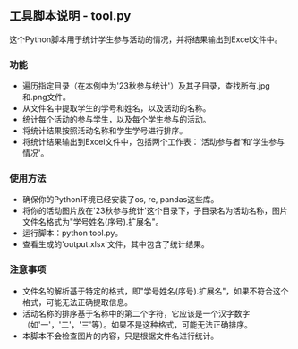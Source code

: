 ## 工具脚本说明 - tool.py
这个Python脚本用于统计学生参与活动的情况，并将结果输出到Excel文件中。

### 功能
- 遍历指定目录（在本例中为'23秋参与统计'）及其子目录，查找所有.jpg和.png文件。
- 从文件名中提取学生的学号和姓名，以及活动的名称。
- 统计每个活动的参与学生，以及每个学生参与的活动。
- 将统计结果按照活动名称和学生学号进行排序。
- 将统计结果输出到Excel文件中，包括两个工作表：'活动参与者'和'学生参与情况'。

### 使用方法
- 确保你的Python环境已经安装了os, re, pandas这些库。
- 将你的活动图片放在'23秋参与统计'这个目录下，子目录名为活动名称，图片文件名格式为"学号姓名(序号).扩展名"。
- 运行脚本：python tool.py。
- 查看生成的'output.xlsx'文件，其中包含了统计结果。
### 注意事项
- 文件名的解析基于特定的格式，即"学号姓名(序号).扩展名"，如果不符合这个格式，可能无法正确提取信息。
- 活动名称的排序基于名称中的第二个字符，它应该是一个汉字数字（如'一'，'二'，'三'等）。如果不是这种格式，可能无法正确排序。
- 本脚本不会检查图片的内容，只是根据文件名进行统计。